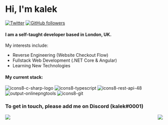 # Hi, I'm kalek
[![Twitter](https://img.shields.io/badge/-Twitter-222222?style=flat-square&logo=twitter&logoColor=white&link=https://twitter.com/kalek_ae)](https://twitter.com/kalek_ae)
[![GitHub followers](https://img.shields.io/github/followers/kalek-ae.svg?style=social&label=Follow&maxAge=2592000)](https://github.com/kalek-ae?tab=followers)

#### I am a self-taught developer based in London, UK.

My interests include:
- Reverse Engineering (Website Checkout Flow)
- Fullstack Web Development (.NET Core & Angular)
- Learning New Technologies

#### My current stack:
![icons8-c-sharp-logo](https://user-images.githubusercontent.com/50886925/90188445-60bb6600-ddb3-11ea-8c88-5e78c1b3834f.png)
![icons8-typescript](https://user-images.githubusercontent.com/50886925/90188448-6153fc80-ddb3-11ea-8dec-9da72c2f7609.png)
![icons8-rest-api-48](https://user-images.githubusercontent.com/50886925/90188440-5f8a3900-ddb3-11ea-9c02-c2b03e389596.png)
![output-onlinepngtools](https://user-images.githubusercontent.com/50886925/90188586-a6782e80-ddb3-11ea-9e1d-58151dd914dd.png)
![icons8-git](https://user-images.githubusercontent.com/50886925/90188446-6153fc80-ddb3-11ea-84f5-169df97270a8.png)


### To get in touch, please add me on Discord (kalek#0001)


<a href="https://github.com/kalek-ae/kalek-ae">
  <img align="left" src="https://github-readme-stats.vercel.app/api?username=kalek-ae&count_private=true&show_icons=true&theme=graywhite&hide=issues" />
</a>
<a href="https://github.com/kalek-ae/kalek-ae">
  <img align="right" src="https://github-readme-stats.vercel.app/api/top-langs/?username=kalek-ae&layout=compact"/>
</a>
